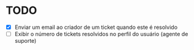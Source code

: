 # TODO

- [x] Enviar um email ao criador de um ticket quando este é resolvido
- [ ] Exibir o número de tickets resolvidos no perfil do usuário (agente de suporte)
